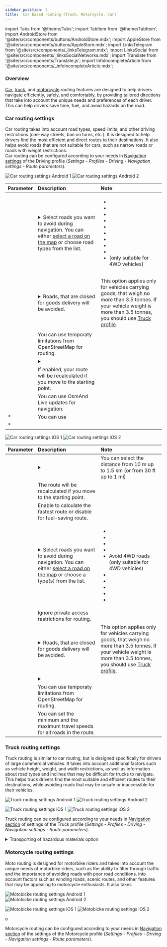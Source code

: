 ```yaml
---
sidebar_position: 2
title:  Car based routing (Truck, Motorcycle, Car)
---
```


import Tabs from '@theme/Tabs';
import TabItem from '@theme/TabItem';
import AndroidStore from '@site/src/components/buttons/AndroidStore.mdx';
import AppleStore from '@site/src/components/buttons/AppleStore.mdx';
import LinksTelegram from '@site/src/components/_linksTelegram.mdx';
import LinksSocial from '@site/src/components/_linksSocialNetworks.mdx';
import Translate from '@site/src/components/Translate.js';
import InfoIncompleteArticle from '@site/src/components/_infoIncompleteArticle.mdx';

<InfoIncompleteArticle/>

### Overview

[Car](#car-routing-features), [truck](#truck-routing-features), and [motorcycle](#motorcycle-routing-features) routing features are designed to help drivers navigate efficiently, safely, and comfortably, by providing tailored directions that take into account the unique needs and preferences of each driver. This can help drivers save time, fuel, and avoid hazards on the road.

### Car routing settings

Car routing takes into account road types, speed limits, and other driving restrictions (one-way streets, ban on turns, etc.). It is designed to help drivers find the most efficient and direct routes to their destinations. It also helps avoid roads that are not suitable for cars, such as narrow roads or roads with weight restrictions.  
Car routing can be configured according to your needs in [Navigation settings](../../navigation/#navigation-settings) of the Driving profile (*Settings - Profiles - Driving - Navigation settings - Route parameters*).  

<Tabs groupId="operating-systems">

<TabItem value="android" label="Android">  

![Car routing settings Android 1](@site/static/img/navigation/routing/routing_car_settings_andr_1.png) ![Car routing settings Android 2](@site/static/img/navigation/routing/routing_car_settings_andr_2.png)

| Parameter | Description | Note |
|:------------|:---------------|:---------------|
| *<Translate android="true" ids="impassable_road"/>* |  <details><summary> Select roads you want to avoid during navigation. You can either [select a road on the map](../../map/map-context-menu/#avoid-road) or choose road types from the list.  </summary>![Avoid roads Android](@site/static/img/navigation/routing/car_avoid_roads_andr.png) </details>       | <ul><li><Translate android="true" ids="routing_attr_avoid_toll_name"/></li><li><Translate android="true" ids="routing_attr_avoid_unpaved_name"/></li><li><Translate android="true" ids="routing_attr_avoid_borders_name"/></li><li><Translate android="true" ids="routing_attr_avoid_ice_roads_fords_name"/></li><li><Translate android="true" ids="routing_attr_avoid_ferries_name"/></li><li><Translate android="true" ids="routing_attr_avoid_motorway_name"/></li><li><Translate android="true" ids="routing_attr_avoid_low_emission_zone_name"/></li><li><Translate android="true" ids="routing_attr_avoid_shuttle_train_name"/></li><li><Translate android="true" ids="routing_attr_avoid_tunnels_name"/></li><li><Translate android="true" ids="routing_attr_avoid_4wd_only_name"/>(only suitable for 4WD vehicles)</li></ul>|
| *<Translate android="true" ids="prefer_in_routing_title"/>* |  <Translate android="true" ids="routing_attr_driving_style_prefer_unpaved_description"/> |   |
| *<Translate android="true" ids="routing_attr_allow_private_name"/>* |  <Translate android="true" ids="routing_attr_allow_private_description"/>  |    |
| *<Translate android="true" ids="routing_attr_goods_restrictions_name"/>*  |  <details><summary> Roads, that are closed for goods delivery will be avoided. </summary>![Goods delivery Android](@site/static/img/navigation/routing/goods_delivery_andr.png) </details>| This option applies only for vehicles carrying goods, that weigh no more than 3.5 tonnes. If your vehicle weight is more than 3.5 tonnes, you should use [Truck profile](#truck-routing-settings).   |
| *<Translate android="true" ids="routing_attr_short_way_name"/>* | <Translate android="true" ids="routing_attr_short_way_description"/> |  |
| *<Translate android="true" ids="temporary_conditional_routing"/>* |  You can use temporaty limitations from OpenStreetMap for routing.  |    |
| *<Translate android="true" ids="route_recalculation_dist_title"/>* | <details><summary> <Translate android="true" ids="select_distance_route_will_recalc"/>  </summary>![Avoid roads Android](@site/static/img/navigation/routing/car_recalculate_route_andr.png) </details>        |   |
| *<Translate android="true" ids="in_case_of_reverse_direction"/>*  | If enabled, your route will be recalculated if you move to the starting point.  |   |
| *<Translate android="true" ids="use_live_routing"/>*  | You can use OsmAnd Live updates for navigation.  |   |
| *<Translate android="true" ids="use_two_phase_routing"/>  | You can use <Translate android="true" ids="complex_routing_descr"/> |   |
| *<Translate android="true" ids="use_fast_recalculation"/> | <Translate android="true" ids="use_fast_recalculation_desc"/>  |   |


</TabItem>

<TabItem value="ios" label="iOS">

![Car routing settings iOS 1](@site/static/img/navigation/routing/routing_car_settings_ios_1.png) ![Car routing settings iOS 2](@site/static/img/navigation/routing/routing_car_settings_ios_2.png)

| Parameter | Description | Note |
|:------------|:---------------|:---------------|
| *<Translate ios="true" ids="recalculate_route"/>* |  <details><summary> <Translate ios="true" ids="route_recalculation_descr"/> </summary>![Recalculate route iOS](@site/static/img/navigation/routing/car_recalculate_ios.png) </details>  | You can select the distance from 10 m up to 1.5 km (or from 30 ft up to 1 mi) |
| *<Translate ios="true" ids="recalculate_wrong_dir"/>*  |  The route will be recalculated if you move to the starting point.   |              |
| *<Translate android="true" ids="fast_route_mode"/>* |  Enable to calculate the fastest route or disable for fuel-saving route.   |              |
| *<Translate ios="true" ids="impassable_road"/>* | <details><summary> Select roads you want to avoid during navigation. You can either [select a road on the map](../../map/map-context-menu/#avoid-road) or choose a type(s) from the list.  </summary>![Avoid roads iOs](@site/static/img/navigation/routing/car_avoid_roads_ios.png) </details>    | <ul><li><Translate ios="true" ids="routing_attr_avoid_toll_name"/></li><li><Translate ios="true" ids="routing_attr_avoid_low_emission_zone_description"/></li><li><Translate ios="true" ids="routing_attr_avoid_unpaved_name"/></li><li><Translate ios="true" ids="routing_attr_avoid_ferries_name"/></li><li>Avoid 4WD roads (only suitable for 4WD vehicles)</li><li><Translate ios="true" ids="routing_attr_avoid_tunnels_description"/></li><li><Translate ios="true" ids="routing_attr_avoid_borders_name"/></li><li><Translate ios="true" ids="routing_attr_avoid_shuttle_train_name"/></li><li><Translate ios="true" ids="routing_attr_avoid_ice_roads_fords_name"/></li><li><Translate ios="true" ids="routing_attr_avoid_motorway_name"/></li></ul>|
| *<Translate ios="true" ids="routing_attr_allow_private_name"/>* |  Ignore private access restrictions for routing.  |    |
| *<Translate ios="true" ids="routing_attr_goods_restrictions_name"/>*  |  <details><summary> Roads, that are closed for goods delivery will be avoided. </summary>![Goods delivery iOS](@site/static/img/navigation/routing/goods_delivery_ios.png) </details>| This option applies only for vehicles carrying goods, that weigh no more than 3.5 tonnes. If your vehicle weight is more than 3.5 tonnes, you should use [Truck profile](#truck-routing-settings).   |
| *<Translate ios="true" ids="prefer_in_routing_title"/>* |  <details><summary> <Translate ios="true" ids="routing_attr_driving_style_prefer_unpaved_description"/>  </summary>![Prefere iOS](@site/static/img/navigation/routing/car_prefer_ios.png) </details> |    |
| *<Translate ios="true" ids="consider_limitations_param"/>* |  You can use temporaty limitations from OpenStreetMap for routing.  |    |
| *<Translate ios="true" ids="road_speeds"/>* |  You can set the minimum and the maximum travel speeds for all roads in the route.  |    |

</TabItem>

</Tabs>

### Truck routing settings

Truck routing is similar to car routing, but is designed specifically for drivers of large commercial vehicles. It takes into account additional factors such as vehicle height, weight, and width restrictions, as well as information about road types and inclines that may be difficult for trucks to navigate. This helps truck drivers find the most suitable and efficient routes to their destinations, while avoiding roads that may be unsafe or inaccessible for their vehicles.

<Tabs groupId="operating-systems">

<TabItem value="android" label="Android">  

![Truck routing settings Android 1](@site/static/img/navigation/routing/routing_truck_settings_andr_1.png) ![Truck routing settings Android 2](@site/static/img/navigation/routing/routing_truck_settings_andr_2.png)

</TabItem>

<TabItem value="ios" label="iOS">

![Truck routing settings iOS 1](@site/static/img/navigation/routing/routing_truck_settings_ios_1.png) ![Truck routing settings iOS 2](@site/static/img/navigation/routing/routing_truck_settings_ios_2.png)

</TabItem>

</Tabs>

Truck routing can be configured according to your needs in [Navigation section](../../personal/profiles.md#navigation-settings) of settings of the Truck profile (*Settings - Profiles - Driving - Navigation settings - Route parameters*).  

<details><summary> Transporting of hazardous materials option </summary>

<Tabs groupId="operating-systems">

<TabItem value="android" label="Android">  

![Transporting of hazardous materials Android](@site/static/img/navigation/routing/hazards_andr.png)  

</TabItem>

<TabItem value="ios" label="iOS">

![Transporting of hazardous materials iOS](@site/static/img/navigation/routing/hazards_ios.png)  

</TabItem>

</Tabs>

</details>

### Motorcycle routing settings

Moto routing is designed for motorbike riders and takes into account the unique needs of motorbike riders, such as the ability to filter through traffic and the importance of avoiding roads with poor road conditions. into account factors such as winding roads, scenic routes, and other features that may be appealing to motorcycle enthusiasts. It also takes 

<Tabs groupId="operating-systems">

<TabItem value="android" label="Android">  

![Motobicke routing settings Android 1](@site/static/img/navigation/routing/routing_moto_settings_andr_1.png) ![Motobicke routing settings Android 2](@site/static/img/navigation/routing/routing_moto_settings_andr_2.png)

</TabItem>

<TabItem value="ios" label="iOS">

![Motobicke routing settings iOS 1](@site/static/img/navigation/routing/routing_moto_settings_ios_1.png) ![Motobicke routing settings iOS 2](@site/static/img/navigation/routing/routing_moto_settings_ios_2.png)

</TabItem>

</Tabs>o

Motorcycle routing can be configured according to your needs in [Navigation section](../../personal/profiles.md#navigation-settings) of the settings of the Motorcycle profile (*Settings - Profiles - Driving - Navigation settings - Route parameters*).  
